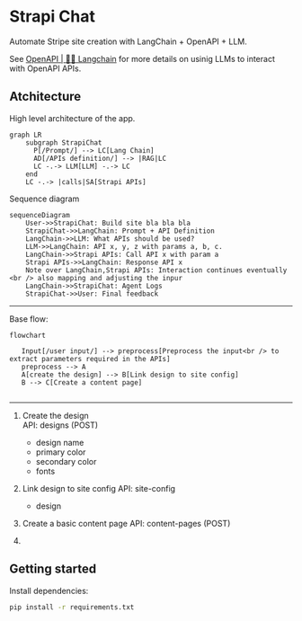 # Strapi Chat

Automate Stripe site creation with LangChain + OpenAPI + LLM.

See [OpenAPI | 🦜️🔗 Langchain](https://python.langchain.com/docs/integrations/toolkits/openapi) for more details on usinig LLMs to interact with OpenAPI APIs.

## Atchitecture

High level architecture of the app.

```mermaid
graph LR
    subgraph StrapiChat
      P[/Prompt/] --> LC[Lang Chain]
      AD[/APIs definition/] --> |RAG|LC
      LC -.-> LLM[LLM] -.-> LC
    end
    LC -.-> |calls|SA[Strapi APIs]
```

Sequence diagram 

```mermaid
sequenceDiagram
    User->>StrapiChat: Build site bla bla bla
    StrapiChat->>LangChain: Prompt + API Definition
    LangChain->>LLM: What APIs should be used?
    LLM->>LangChain: API x, y, z with params a, b, c.
    LangChain->>Strapi APIs: Call API x with param a
    Strapi APIs->>LangChain: Response API x
    Note over LangChain,Strapi APIs: Interaction continues eventually <br /> also mapping and adjusting the inpur
    LangChain->>StrapiChat: Agent Logs
    StrapiChat->>User: Final feedback
```

---

Base flow:

```mermaid
flowchart
   
   Input[/user input/] --> preprocess[Preprocess the input<br /> to extract parameters required in the APIs]
   preprocess --> A
   A[create the design] --> B[Link design to site config]
   B --> C[Create a content page]


```

---

1. Create the design  
   API: designs (POST)
   - design name
   - primary color
   - secondary color
   - fonts

2. Link design to site config
   API: site-config
   - design

3. Create a basic content page
   API: content-pages (POST)

4.


## Getting started

Install dependencies:

```bash
pip install -r requirements.txt
```


